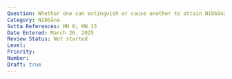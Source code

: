 ```yaml
---
Question: Whether one can extinguish or cause another to attain Nibbāna (parinibbāpeti) another?
Category: Nibbāna
Sutta References: MN 8; MN 13
Date Entered: March 26, 2025
Review Status: Not started
Level: 
Priority: 
Number: 
Draft: true
---
```

